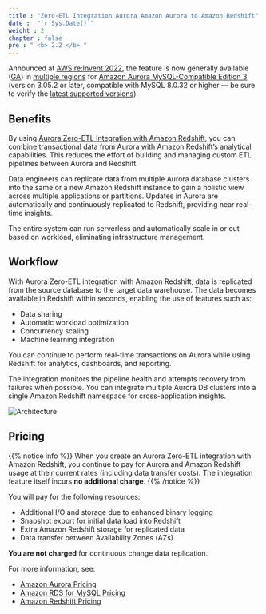 ```yaml
---
title : "Zero-ETL Integration Aurora Amazon Aurora to Amazon Redshift"
date :  "`r Sys.Date()`" 
weight : 2 
chapter : false
pre : " <b> 2.2 </b> "
---
```


Announced at [AWS re:Invent 2022](https://youtu.be/Xus8C2s5K9A?t=2212), the feature is now generally available ([GA](https://aws.amazon.com/about-aws/whats-new/2023/11/aws-general-availability-amazon-aurora-mysql-zero-etl-integration-redshift/)) in [multiple regions](https://docs.aws.amazon.com/AmazonRDS/latest/AuroraUserGuide/Concepts.Aurora_Fea_Regions_DB-eng.Feature.Zero-ETL.html) for [Amazon Aurora MySQL-Compatible Edition 3](https://aws.amazon.com/rds/aurora/mysql-features/) (version 3.05.2 or later, compatible with MySQL 8.0.32 or higher — be sure to verify the [latest supported versions](https://docs.aws.amazon.com/AmazonRDS/latest/AuroraUserGuide/Concepts.Aurora_Fea_Regions_DB-eng.Feature.Zero-ETL.html)).

## Benefits

By using [Aurora Zero-ETL Integration with Amazon Redshift](2-Zero-ETL/), you can combine transactional data from Aurora with Amazon Redshift’s analytical capabilities. This reduces the effort of building and managing custom ETL pipelines between Aurora and Redshift.

Data engineers can replicate data from multiple Aurora database clusters into the same or a new Amazon Redshift instance to gain a holistic view across multiple applications or partitions. Updates in Aurora are automatically and continuously replicated to Redshift, providing near real-time insights.

The entire system can run serverless and automatically scale in or out based on workload, eliminating infrastructure management.

## Workflow

With Aurora Zero-ETL integration with Amazon Redshift, data is replicated from the source database to the target data warehouse. The data becomes available in Redshift within seconds, enabling the use of features such as:

- Data sharing
- Automatic workload optimization
- Concurrency scaling
- Machine learning integration

You can continue to perform real-time transactions on Aurora while using Redshift for analytics, dashboards, and reporting.

The integration monitors the pipeline health and attempts recovery from failures when possible. You can integrate multiple Aurora DB clusters into a single Amazon Redshift namespace for cross-application insights.

![Architecture](/images/2.Zero-ETLIntegration/148.png)

## Pricing
{{% notice info %}}
When you create an Aurora Zero-ETL integration with Amazon Redshift, you continue to pay for Aurora and Amazon Redshift usage at their current rates (including data transfer costs). The integration feature itself incurs **no additional charge**.
{{% /notice %}}

You will pay for the following resources:

- Additional I/O and storage due to enhanced binary logging
- Snapshot export for initial data load into Redshift
- Extra Amazon Redshift storage for replicated data
- Data transfer between Availability Zones (AZs)

**You are not charged** for continuous change data replication.

For more information, see:

- [Amazon Aurora Pricing](https://aws.amazon.com/rds/aurora/pricing/)
- [Amazon RDS for MySQL Pricing](https://aws.amazon.com/rds/mysql/pricing/)
- [Amazon Redshift Pricing](https://aws.amazon.com/redshift/pricing/)

